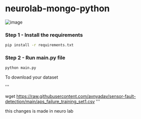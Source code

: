 # neurolab-mongo-python

![image](https://user-images.githubusercontent.com/57321948/196933065-4b16c235-f3b9-4391-9cfe-4affcec87c35.png)

### Step 1 - Install the requirements

```bash
pip install -r requirements.txt
```

### Step 2 - Run main.py file

```bash
python main.py
```

To download your dataset

'''

wget https://raw.githubusercontent.com/avnyadav/sensor-fault-detection/main/aps_failure_training_set1.csv
'''

this changes is made in neuro lab 